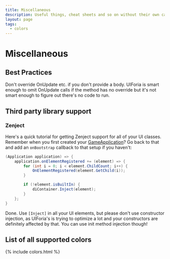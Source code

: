 ```yaml
---
title: Miscellaneous
description: Useful things, cheat sheets and so on without their own category
layout: page
tags:
  - colors
---
```


# Miscellaneous
## Best Practices
Don't override OnUpdate etc. if you don't provide a body. UIForia is smart enough to omit OnUpdate calls if 
the method has no override but it's not smart enough to figure out there's no code to run.

## Third party library support
### Zenject
Here's a quick tutorial for getting Zenject support for all of your UI classes.
Remember when you first created your [GameApplication](/docs/getting-started#add-ui-to-your-application)?
Go back to that and add an `onBootstrap` callback to that setup if you haven't:

```C#
(Application application) => {
    application.onElementRegistered += (element) => {
        for (int i = 0; i < element.ChildCount; i++) {
            OnElementRegistered(element.GetChild(i));
        }

        if (!element.isBuiltIn) {
            diContainer.Inject(element);
        }
    };
}
```

Done. Use `[Inject]` in all your UI elements, but please don't use constructor injection, as UIForia's is
trying to optimize a lot and your constructors are definitely affected by that. You can use init method
injection though!

## List of all supported colors
{% include colors.html %}
